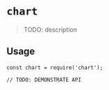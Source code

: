 # `chart`

> TODO: description

## Usage

```
const chart = require('chart');

// TODO: DEMONSTRATE API
```
